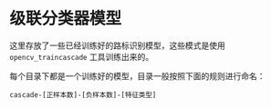 # 级联分类器模型

这里存放了一些已经训练好的路标识别模型，这些模式是使用 `opencv_traincascade` 工具训练出来的。

每个目录下都是一个训练好的模型，目录一般按照下面的规则进行命名：

```
cascade-[正样本数]-[负样本数]-[特征类型]
```
